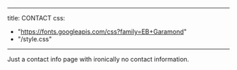
---
title: CONTACT
css:
  - "https://fonts.googleapis.com/css?family=EB+Garamond"
  - "/style.css"
---

Just a contact info page with ironically no contact information.

